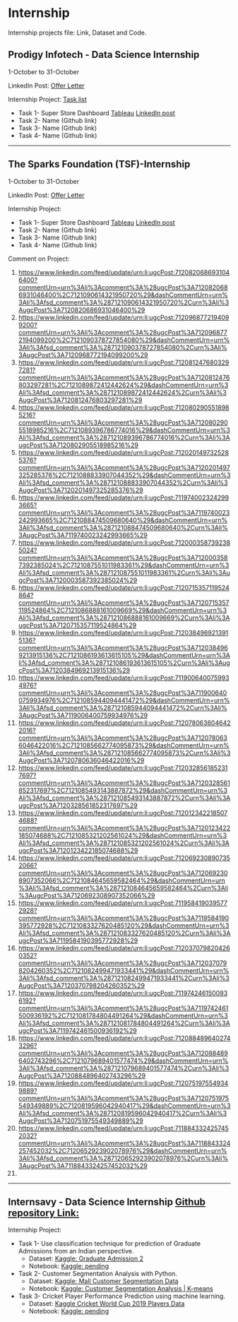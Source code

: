 # Internship
Internship projects file: Link, Dataset and Code.

## Prodigy Infotech - Data Science Internship
1-October to 31-October

LinkedIn Post: [Offer Letter](https://www.linkedin.com/posts/hitesh-arora-luke_data-science-intern-offer-letter-activity-7113928682741653504-sSfo?utm_source=share&utm_medium=member_desktop)

Internship Project: [Task list](https://www.canva.com/design/DAFpRxy47kU/w9nxlJ4_CSLwekIRa0ttbg/view?utm_content=DAFpRxy47kU&utm_campaign=designshare&utm_medium=link&utm_source=viewer)
* Task 1- Super Store Dashboard [Tableau](https://public.tableau.com/app/profile/hitesh.arora/viz/SuperStoreDashboard_16965504954910/DashboardSales)
  [LinkedIn post](https://www.linkedin.com/posts/hitesh-arora-luke_dashboard-datavisualization-tableau-activity-7120646738314432512-xBBp?utm_source=share&utm_medium=member_desktop)
* Task 2- Name (Github link)
* Task 3- Name (Github link)
* Task 4- Name (Github link)
  
--------------------------------------------------------------------------------------------------------------------------------------------------------------------------------


## The Sparks Foundation (TSF)-Internship
1-October to 31-October

LinkedIn Post: [Offer Letter](https://www.linkedin.com/posts/hitesh-arora-luke_datascience-businessanalytics-internship-activity-7113941776272437248-r80i?utm_source=share&utm_medium=member_desktop)

Internship Project:
* Task 1- Super Store Dashboard [Tableau](https://public.tableau.com/app/profile/hitesh.arora/viz/SuperStoreDashboard_16965504954910/DashboardSales)
  [LinkedIn post](https://www.linkedin.com/posts/hitesh-arora-luke_dashboard-datavisualization-tableau-activity-7120645028862935041-wW3e?utm_source=share&utm_medium=member_desktop)
* Task 2- Name (Github link)
* Task 3- Name (Github link)
* Task 4- Name (Github link)

Comment on Project:
1. https://www.linkedin.com/feed/update/urn:li:ugcPost:7120820686931046400?commentUrn=urn%3Ali%3Acomment%3A%28ugcPost%3A7120820686931046400%2C7121090614321950720%29&dashCommentUrn=urn%3Ali%3Afsd_comment%3A%287121090614321950720%2Curn%3Ali%3AugcPost%3A7120820686931046400%29
2. https://www.linkedin.com/feed/update/urn:li:ugcPost:7120968772194099200?commentUrn=urn%3Ali%3Acomment%3A%28ugcPost%3A7120968772194099200%2C7121090378727854080%29&dashCommentUrn=urn%3Ali%3Afsd_comment%3A%287121090378727854080%2Curn%3Ali%3AugcPost%3A7120968772194099200%29
3. https://www.linkedin.com/feed/update/urn:li:ugcPost:7120812476803297281?commentUrn=urn%3Ali%3Acomment%3A%28ugcPost%3A7120812476803297281%2C7121089872412442624%29&dashCommentUrn=urn%3Ali%3Afsd_comment%3A%287121089872412442624%2Curn%3Ali%3AugcPost%3A7120812476803297281%29
4. https://www.linkedin.com/feed/update/urn:li:ugcPost:7120802905518985216?commentUrn=urn%3Ali%3Acomment%3A%28ugcPost%3A7120802905518985216%2C7121089396786774016%29&dashCommentUrn=urn%3Ali%3Afsd_comment%3A%287121089396786774016%2Curn%3Ali%3AugcPost%3A7120802905518985216%29
5. https://www.linkedin.com/feed/update/urn:li:ugcPost:7120201497325285376?commentUrn=urn%3Ali%3Acomment%3A%28ugcPost%3A7120201497325285376%2C7121088833907044352%29&dashCommentUrn=urn%3Ali%3Afsd_comment%3A%287121088833907044352%2Curn%3Ali%3AugcPost%3A7120201497325285376%29
6. https://www.linkedin.com/feed/update/urn:li:ugcPost:7119740023242993665?commentUrn=urn%3Ali%3Acomment%3A%28ugcPost%3A7119740023242993665%2C7121088474509680640%29&dashCommentUrn=urn%3Ali%3Afsd_comment%3A%287121088474509680640%2Curn%3Ali%3AugcPost%3A7119740023242993665%29
7. https://www.linkedin.com/feed/update/urn:li:ugcPost:7120003587392385024?commentUrn=urn%3Ali%3Acomment%3A%28ugcPost%3A7120003587392385024%2C7121087551011983361%29&dashCommentUrn=urn%3Ali%3Afsd_comment%3A%287121087551011983361%2Curn%3Ali%3AugcPost%3A7120003587392385024%29
8. https://www.linkedin.com/feed/update/urn:li:ugcPost:7120715357119524864?commentUrn=urn%3Ali%3Acomment%3A%28ugcPost%3A7120715357119524864%2C7121086888161009669%29&dashCommentUrn=urn%3Ali%3Afsd_comment%3A%287121086888161009669%2Curn%3Ali%3AugcPost%3A7120715357119524864%29
9. https://www.linkedin.com/feed/update/urn:li:ugcPost:7120384969213915136?commentUrn=urn%3Ali%3Acomment%3A%28ugcPost%3A7120384969213915136%2C7121086193613615105%29&dashCommentUrn=urn%3Ali%3Afsd_comment%3A%287121086193613615105%2Curn%3Ali%3AugcPost%3A7120384969213915136%29
10. https://www.linkedin.com/feed/update/urn:li:ugcPost:7119006400759934976?commentUrn=urn%3Ali%3Acomment%3A%28ugcPost%3A7119006400759934976%2C7121085944094441472%29&dashCommentUrn=urn%3Ali%3Afsd_comment%3A%287121085944094441472%2Curn%3Ali%3AugcPost%3A7119006400759934976%29
11. https://www.linkedin.com/feed/update/urn:li:ugcPost:7120780636046422016?commentUrn=urn%3Ali%3Acomment%3A%28ugcPost%3A7120780636046422016%2C7121085662774095873%29&dashCommentUrn=urn%3Ali%3Afsd_comment%3A%287121085662774095873%2Curn%3Ali%3AugcPost%3A7120780636046422016%29
12. https://www.linkedin.com/feed/update/urn:li:ugcPost:7120328561852317697?commentUrn=urn%3Ali%3Acomment%3A%28ugcPost%3A7120328561852317697%2C7121085493143887872%29&dashCommentUrn=urn%3Ali%3Afsd_comment%3A%287121085493143887872%2Curn%3Ali%3AugcPost%3A7120328561852317697%29
13. https://www.linkedin.com/feed/update/urn:li:ugcPost:7120123422185074688?commentUrn=urn%3Ali%3Acomment%3A%28ugcPost%3A7120123422185074688%2C7121085321202561024%29&dashCommentUrn=urn%3Ali%3Afsd_comment%3A%287121085321202561024%2Curn%3Ali%3AugcPost%3A7120123422185074688%29
14. https://www.linkedin.com/feed/update/urn:li:ugcPost:7120692308907352066?commentUrn=urn%3Ali%3Acomment%3A%28ugcPost%3A7120692308907352066%2C7121084645659582464%29&dashCommentUrn=urn%3Ali%3Afsd_comment%3A%287121084645659582464%2Curn%3Ali%3AugcPost%3A7120692308907352066%29
15. https://www.linkedin.com/feed/update/urn:li:ugcPost:7119584190395772928?commentUrn=urn%3Ali%3Acomment%3A%28ugcPost%3A7119584190395772928%2C7121083327620485120%29&dashCommentUrn=urn%3Ali%3Afsd_comment%3A%287121083327620485120%2Curn%3Ali%3AugcPost%3A7119584190395772928%29
16. https://www.linkedin.com/feed/update/urn:li:ugcPost:7120370798204260352?commentUrn=urn%3Ali%3Acomment%3A%28ugcPost%3A7120370798204260352%2C7121082499471933441%29&dashCommentUrn=urn%3Ali%3Afsd_comment%3A%287121082499471933441%2Curn%3Ali%3AugcPost%3A7120370798204260352%29
17. https://www.linkedin.com/feed/update/urn:li:ugcPost:7119742461500936192?commentUrn=urn%3Ali%3Acomment%3A%28ugcPost%3A7119742461500936192%2C7121081784804491264%29&dashCommentUrn=urn%3Ali%3Afsd_comment%3A%287121081784804491264%2Curn%3Ali%3AugcPost%3A7119742461500936192%29
18. https://www.linkedin.com/feed/update/urn:li:ugcPost:7120884896402743296?commentUrn=urn%3Ali%3Acomment%3A%28ugcPost%3A7120884896402743296%2C7121079689401577474%29&dashCommentUrn=urn%3Ali%3Afsd_comment%3A%287121079689401577474%2Curn%3Ali%3AugcPost%3A7120884896402743296%29
19. https://www.linkedin.com/feed/update/urn:li:ugcPost:7120751975549349889?commentUrn=urn%3Ali%3Acomment%3A%28ugcPost%3A7120751975549349889%2C7120819596042940417%29&dashCommentUrn=urn%3Ali%3Afsd_comment%3A%287120819596042940417%2Curn%3Ali%3AugcPost%3A7120751975549349889%29
20. https://www.linkedin.com/feed/update/urn:li:ugcPost:7118843324257452032?commentUrn=urn%3Ali%3Acomment%3A%28ugcPost%3A7118843324257452032%2C7120652923902078976%29&dashCommentUrn=urn%3Ali%3Afsd_comment%3A%287120652923902078976%2Curn%3Ali%3AugcPost%3A7118843324257452032%29
21. 
--------------------------------------------------------------------------------------------------------------------------------------------------------------------------------

## Internsavy - Data Science Internship [Github repository Link: ](https://github.com/HiteshAroraCool/internsavy-internship)

Internship Project:
* Task 1- Use classification technique for prediction of Graduate Admissions from an Indian perspective.
  * Dataset: [Kaggle: Graduate Admission 2](https://www.kaggle.com/datasets/mohansacharya/graduate-admissions?select=Admission_Predict_Ver1.1.csv)
  * Notebook: [Kaggle: pending]()
* Task 2- Customer Segmentation Analysis with Python.
  * Dataset: [Kaggle: Mall Customer Segmentation Data](https://www.kaggle.com/datasets/vjchoudhary7/customer-segmentation-tutorial-in-python)
  * Notebook: [Kaggle: Customer Segmentation Analysis | K-means](https://www.kaggle.com/code/bcscuwe1/customer-segmentation-analysis-k-means)
* Task 3- Cricket Player Performance Prediction using machine learning.
  * Dataset: [Kaggle Cricket World Cup 2019 Players Data](https://www.kaggle.com/datasets/saivamshi/cricket-world-cup-2019-players-data?select=ODI_Match_Results.csv)
  * Notebook: [Kaggle: pending]()

